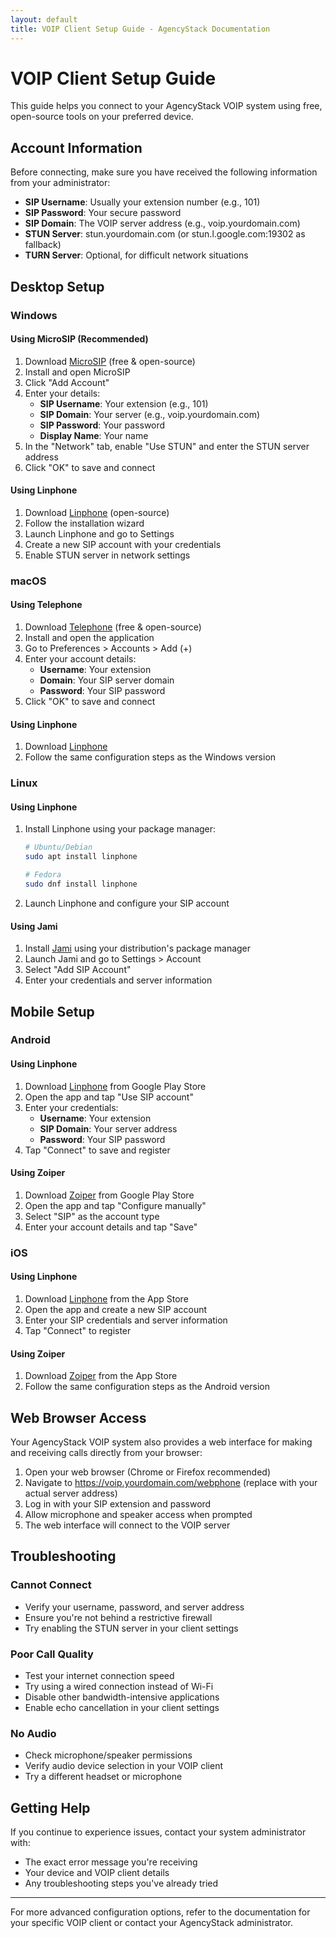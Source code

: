 ```yaml
---
layout: default
title: VOIP Client Setup Guide - AgencyStack Documentation
---
```


# VOIP Client Setup Guide

This guide helps you connect to your AgencyStack VOIP system using free, open-source tools on your preferred device.

## Account Information

Before connecting, make sure you have received the following information from your administrator:

- **SIP Username**: Usually your extension number (e.g., 101)
- **SIP Password**: Your secure password
- **SIP Domain**: The VOIP server address (e.g., voip.yourdomain.com)
- **STUN Server**: stun.yourdomain.com (or stun.l.google.com:19302 as fallback)
- **TURN Server**: Optional, for difficult network situations

## Desktop Setup

### Windows

#### Using MicroSIP (Recommended)
1. Download [MicroSIP](https://www.microsip.org/downloads) (free & open-source)
2. Install and open MicroSIP
3. Click "Add Account"
4. Enter your details:
   - **SIP Username**: Your extension (e.g., 101)
   - **SIP Domain**: Your server (e.g., voip.yourdomain.com)
   - **SIP Password**: Your password
   - **Display Name**: Your name
5. In the "Network" tab, enable "Use STUN" and enter the STUN server address
6. Click "OK" to save and connect

#### Using Linphone
1. Download [Linphone](https://www.linphone.org/releases/windows/app) (open-source)
2. Follow the installation wizard
3. Launch Linphone and go to Settings
4. Create a new SIP account with your credentials
5. Enable STUN server in network settings

### macOS

#### Using Telephone
1. Download [Telephone](https://telephoneapp.com/) (free & open-source)
2. Install and open the application
3. Go to Preferences > Accounts > Add (+)
4. Enter your account details:
   - **Username**: Your extension
   - **Domain**: Your SIP server domain
   - **Password**: Your SIP password
5. Click "OK" to save and connect

#### Using Linphone
1. Download [Linphone](https://www.linphone.org/releases/macos/app)
2. Follow the same configuration steps as the Windows version

### Linux

#### Using Linphone
1. Install Linphone using your package manager:
   ```bash
   # Ubuntu/Debian
   sudo apt install linphone
   
   # Fedora
   sudo dnf install linphone
   ```
2. Launch Linphone and configure your SIP account

#### Using Jami
1. Install [Jami](https://jami.net/download-jami-linux/) using your distribution's package manager
2. Launch Jami and go to Settings > Account
3. Select "Add SIP Account"
4. Enter your credentials and server information

## Mobile Setup

### Android

#### Using Linphone
1. Download [Linphone](https://play.google.com/store/apps/details?id=org.linphone) from Google Play Store
2. Open the app and tap "Use SIP account"
3. Enter your credentials:
   - **Username**: Your extension
   - **SIP Domain**: Your server address
   - **Password**: Your SIP password
4. Tap "Connect" to save and register

#### Using Zoiper
1. Download [Zoiper](https://play.google.com/store/apps/details?id=com.zoiper.android.app) from Google Play Store
2. Open the app and tap "Configure manually"
3. Select "SIP" as the account type
4. Enter your account details and tap "Save"

### iOS

#### Using Linphone
1. Download [Linphone](https://apps.apple.com/us/app/linphone/id360065638) from the App Store
2. Open the app and create a new SIP account
3. Enter your SIP credentials and server information
4. Tap "Connect" to register

#### Using Zoiper
1. Download [Zoiper](https://apps.apple.com/us/app/zoiper-lite-voip-soft-phone/id438949960) from the App Store
2. Follow the same configuration steps as the Android version

## Web Browser Access

Your AgencyStack VOIP system also provides a web interface for making and receiving calls directly from your browser:

1. Open your web browser (Chrome or Firefox recommended)
2. Navigate to https://voip.yourdomain.com/webphone (replace with your actual server address)
3. Log in with your SIP extension and password
4. Allow microphone and speaker access when prompted
5. The web interface will connect to the VOIP server

## Troubleshooting

### Cannot Connect
- Verify your username, password, and server address
- Ensure you're not behind a restrictive firewall
- Try enabling the STUN server in your client settings

### Poor Call Quality
- Test your internet connection speed
- Try using a wired connection instead of Wi-Fi
- Disable other bandwidth-intensive applications
- Enable echo cancellation in your client settings

### No Audio
- Check microphone/speaker permissions
- Verify audio device selection in your VOIP client
- Try a different headset or microphone

## Getting Help

If you continue to experience issues, contact your system administrator with:
- The exact error message you're receiving
- Your device and VOIP client details
- Any troubleshooting steps you've already tried

---

For more advanced configuration options, refer to the documentation for your specific VOIP client or contact your AgencyStack administrator.
